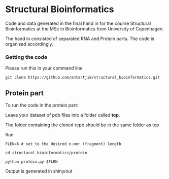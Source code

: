 # Structural Bioinformatics

Code and data generated in the final hand in for the course Structural Bioinformatics at the MSc in Bioinformatics from University of Copenhagen.

The hand in consisted of separated RNA and Protein parts. The code is organized accordingly.

### Getting the code

Please run this in your command line

``git clone https://github.com/antortjim/structural_bioinformatics.git``


## Protein part

To run the code in the protein part:

Leave your dataset of pdb files into a folder called **top**.

The folder containing the cloned repo should be in the same folder as top

Run

``FLEN=5 # set to the desired n-mer (fragment) length``

``cd structural_bioinformatics/protein``

``python protein.py $FLEN``

Output is generated in shiny/out
